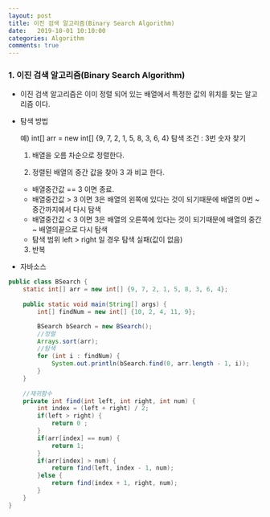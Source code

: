 ```yaml
---
layout: post
title: 이진 검색 알고리즘(Binary Search Algorithm)
date:   2019-10-01 10:10:00
categories: Algorithm
comments: true 
---
```


### 1. 이진 검색 알고리즘(Binary Search Algorithm)

- 이진 검색 알고리즘은 이미 정렬 되어 있는 배열에서 특정한 값의 위치를 찾는 알고리즘 이다.  
  
- 탐색 방법  

    예) int[] arr = new int[] {9, 7, 2, 1, 5, 8, 3, 6, 4}
    탐색 조건 : 3번 숫자 찾기
    
    1) 배열을 오름 차순으로 정렬한다.
    
    2) 정렬된 배열의 중간 값을 찾아 3 과 비교 한다.
    
    - 배열중간값 == 3 이면 종료.
    - 배열중간값 > 3 이면 3은 배열의 왼쪽에 있다는 것이 되기때문에 배열의 0번 ~ 중간까지에서 다시 탐색
    - 배열중간값 < 3 이면 3은 배열의 오른쪽에 있다는 것이 되기때문에 배열의 중간 ~ 배열의끝으로 다시 탐색
    - 탐색 범위 left > right 일 경우 탐색 실패(값이 없음)
        
    3) 반복
    
- 자바소스

```java
public class BSearch {
	static int[] arr = new int[] {9, 7, 2, 1, 5, 8, 3, 6, 4};
	
	public static void main(String[] args) {
		int[] findNum = new int[] {10, 2, 4, 11, 9};

		BSearch bSearch = new BSearch();
		//정렬
		Arrays.sort(arr);
		//탐색
		for (int i : findNum) {
			System.out.println(bSearch.find(0, arr.length - 1, i));
		}
	}
	
    //재귀함수
	private int find(int left, int right, int num) {
		int index = (left + right) / 2;
		if(left > right) {
			return 0 ;
		}
		if(arr[index] == num) {
			return 1;
		}
		if(arr[index] > num) {
			return find(left, index - 1, num);
		}else {
			return find(index + 1, right, num);
		}
	}
}
```
